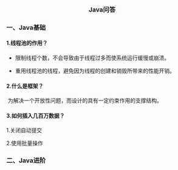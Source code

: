  <center><h3>Java问答</h3></center>

### 一、Java基础

#### 1.线程池的作用？

- 限制线程个数，不会导致由于线程过多而使系统运行缓慢或崩溃。

- 重用线程池的线程，避免因为线程的创建和销毁所带来的性能开销。

#### 2.什么是框架？

​	为解决一个开放性问题，而设计的具有一定约束作用的支撑结构。

#### 3.如何插入几百万数据？

1.关闭自动提交

2.使用批量操作

### 二、Java进阶

